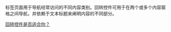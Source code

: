 ﻿标签页面用于导航经常访问的不同内容类别。回转控件可用于在两个或多个内容窗格之间导航，并依赖于文本标题来阐明内容的不同部分。

[回转控件是否适合你？](https://docs.microsoft.com/windows/uwp/design/controls-and-patterns/pivot)
